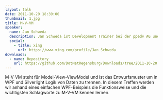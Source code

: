 ```yaml
---
layout: talk
date: 2011-10-20 18:30:00
thumbnail: 1.jpg
title: M-V-VM
speaker:
  name: Jan Schweda
  description: Jan Schweda ist Development Trainer bei der ppedv AG und selbstständiger Softwareentwickler. Seit 2007 entwickelt er mit verschiedenen Versionen des .net Frameworks Anwendungen. Seit 2009 beschäftigt er sich im Schwerpunkt mit WPF und WCF, seit diesem Jahr auch vermehrt mit Microsofts Cloud Computing Plattform Azure.
  social:
    - title: xing
      url: https://www.xing.com/profile/Jan_Schweda
downloads:
  - name: Repository
    url: https://github.com/DotNetRegensburg/Downloads/tree/2011-10-20
---
```

M-V-VM steht für Model-View-ViewModel und ist das Entwurfsmuster um in WPF und Silverlight Logik von Daten zu trennen. In diesem Treffen werden wir anhand eines einfachen WPF-Beispiels die Funktionsweise und die wichtigsten Schlagworte zu M-V-VM kennen lernen.